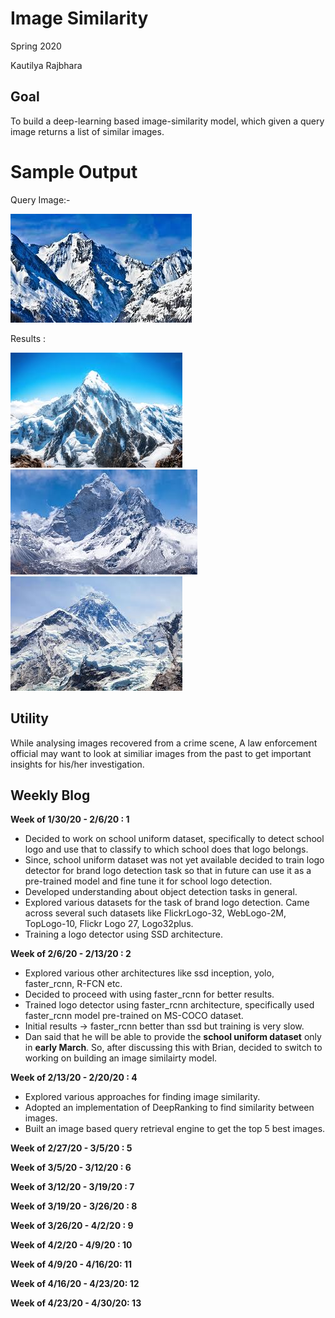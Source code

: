 # Image Similarity

Spring 2020

Kautilya Rajbhara 

## Goal

To build a deep-learning based image-similarity model, which given a query image returns a list of similar images.

# Sample Output

Query Image:- 

![im1](https://github.com/UMass-Rescue/image-similarity/blob/master/output-samples/mountain-A.jpg)

Results :

![im2](https://github.com/UMass-Rescue/image-similarity/blob/master/output-samples/mountain-B.jpg)
![im2](https://github.com/UMass-Rescue/image-similarity/blob/master/output-samples/mountain-D.jpg)
![im2](https://github.com/UMass-Rescue/image-similarity/blob/master/output-samples/mountain-E.jpg)


## Utility

While analysing images recovered from a crime scene, A law enforcement official may want to look at similiar images from the past to get important insights for his/her investigation.


## Weekly Blog

**Week of 1/30/20 - 2/6/20 : 1**
 
- Decided to work on school uniform dataset, specifically to detect school logo and use that to classify to which school does that logo   belongs.
- Since, school uniform dataset was not yet available decided to train logo detector for brand logo detection task so that in future can   use it as a pre-trained model and fine tune it for school logo detection.
- Developed understanding about object detection tasks in general.
- Explored various datasets for the task of brand logo detection. Came across several such datasets like FlickrLogo-32, WebLogo-2M,       TopLogo-10, Flickr Logo 27, Logo32plus. 
- Training a logo detector using SSD architecture. 

**Week of 2/6/20 - 2/13/20 : 2**

- Explored various other architectures like ssd inception, yolo, faster_rcnn, R-FCN etc.
- Decided to proceed with using faster_rcnn for better results.
- Trained logo detector using faster_rcnn architecture, specifically used faster_rcnn model pre-trained on MS-COCO dataset.
- Initial results -> faster_rcnn better than ssd but training is very slow.
- Dan said that he will be able to provide the __school uniform dataset__ only in __early March__. So, after discussing this with Brian,   decided to switch to working on building an image similairty model.

**Week of 2/13/20 - 2/20/20 : 4**

- Explored various approaches for finding image similarity.
- Adopted an implementation of DeepRanking to find similarity between images.
- Built an image based query retrieval engine to get the top 5 best images. 

**Week of 2/27/20 - 3/5/20 : 5**

**Week of 3/5/20 - 3/12/20 : 6**

**Week of 3/12/20 - 3/19/20 : 7**

**Week of 3/19/20 - 3/26/20 : 8**

**Week of 3/26/20 - 4/2/20 : 9**

**Week of 4/2/20 - 4/9/20 : 10**

**Week of 4/9/20 - 4/16/20: 11**

**Week of 4/16/20 - 4/23/20: 12**

**Week of 4/23/20 - 4/30/20: 13**

